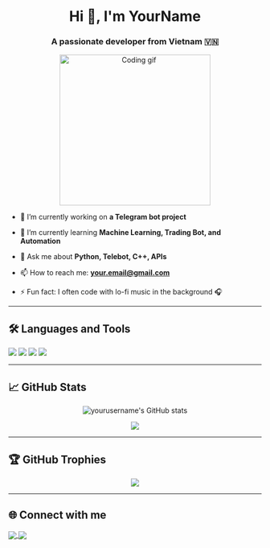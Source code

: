<!--## Hi there 👋

**trgchinhh/trgchinhh** is a ✨ _special_ ✨ repository because its `README.md` (this file) appears on your GitHub profile.

Here are some ideas to get you started:

- 🔭 I’m currently working on ...
- 🌱 I’m currently learning ...
- 👯 I’m looking to collaborate on ...
- 🤔 I’m looking for help with ...
- 💬 Ask me about ...
- 📫 How to reach me: ...
- 😄 Pronouns: ...
- ⚡ Fun fact: ...
-->
<h1 align="center">Hi 👋, I'm YourName</h1>
<h3 align="center">A passionate developer from Vietnam 🇻🇳</h3>

<p align="center">
  <img src="https://media.giphy.com/media/qgQUggAC3Pfv687qPC/giphy.gif" width="300" alt="Coding gif"/>
</p>

- 🔭 I’m currently working on **a Telegram bot project**

- 🌱 I’m currently learning **Machine Learning, Trading Bot, and Automation**

- 💬 Ask me about **Python, Telebot, C++, APIs**

- 📫 How to reach me: **your.email@gmail.com**

- ⚡ Fun fact: I often code with lo-fi music in the background 🎧

---

<h2>🛠 Languages and Tools</h2>
<p align="left">
  <img src="https://img.shields.io/badge/-Python-333?style=for-the-badge&logo=python&logoColor=yellow"/>
  <img src="https://img.shields.io/badge/-C++-333?style=for-the-badge&logo=c%2B%2B&logoColor=blue"/>
  <img src="https://img.shields.io/badge/-Telegram Bot-333?style=for-the-badge&logo=telegram&logoColor=white"/>
  <img src="https://img.shields.io/badge/-APIs-333?style=for-the-badge&logo=apis"/>
</p>

---

<h2>📈 GitHub Stats</h2>

<p align="center">
  <img src="https://github-readme-stats.vercel.app/api?username=yourusername&show_icons=true&theme=radical" alt="yourusername's GitHub stats"/>
</p>

<p align="center">
  <img src="https://github-readme-stats.vercel.app/api/top-langs/?username=yourusername&layout=compact&theme=radical"/>
</p>

---

<h2>🏆 GitHub Trophies</h2>
<p align="center">
  <img src="https://github-profile-trophy.vercel.app/?username=yourusername&theme=darkhub&no-frame=true&no-bg=true&margin-w=4"/>
</p>

---

<h2>🌐 Connect with me</h2>
<p align="left">
  <a href="https://github.com/yourusername" target="blank">
    <img align="center" src="https://img.shields.io/badge/GitHub-100000?style=for-the-badge&logo=github&logoColor=white" />
  </a>
  <a href="mailto:your.email@gmail.com" target="blank">
    <img align="center" src="https://img.shields.io/badge/Gmail-D14836?style=for-the-badge&logo=gmail&logoColor=white" />
  </a>
</p>
